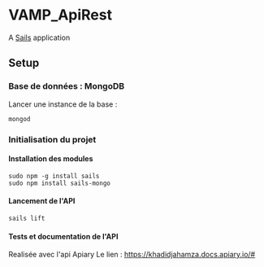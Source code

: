 # VAMP_ApiRest

A [Sails](http://sailsjs.org) application

## Setup

### Base de données : MongoDB

Lancer une instance de la base : 

    mongod

### Initialisation du projet

#### Installation des modules
    
    sudo npm -g install sails
    sudo npm install sails-mongo
    
#### Lancement de l'API
    sails lift
    
#### Tests et documentation de l'API

Realisée avec l'api Apiary
Le lien : https://khadidjahamza.docs.apiary.io/#
    
